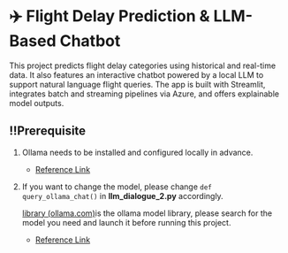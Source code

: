 # ✈️ Flight Delay Prediction & LLM-Based Chatbot
This project predicts flight delay categories using historical and real-time data. It also features an interactive chatbot powered by a local LLM to support natural language flight queries. The app is built with Streamlit, integrates batch and streaming pipelines via Azure, and offers explainable model outputs.

## ‼️Prerequisite
1. Ollama needs to be installed and configured locally in advance.

    - [Reference Link](https://www.cnblogs.com/obullxl/p/18295202/NTopic2024071001)

2. If you want to change the model, please change `def query_ollama_chat()` in **llm_dialogue_2.py** accordingly.
    
    [library (ollama.com)](https://ollama.com/library)is the ollama model library, please search for the model you need and launch it before running this project.

    - [Reference Link](https://github.com/ollama/ollama)
